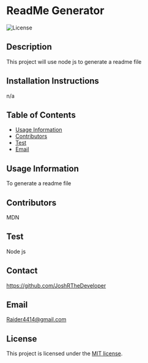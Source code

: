 # ReadMe Generator 
![License](https://img.shields.io/badge/license-MIT-blue.svg)

## Description
This project will use node js to generate a readme file

## Installation Instructions
n/a

## Table of Contents
* [Usage Information](#usage-information)
* [Contributors](#contributors)
* [Test](#test)
* [Email](#email)

## Usage Information
To generate a readme file

## Contributors
MDN

## Test
Node js

## Contact
https://github.com/JoshRTheDeveloper

## Email
Raider4414@gmail.com

## License

This project is licensed under the [MIT license](https://opensource.org/licenses/MIT).